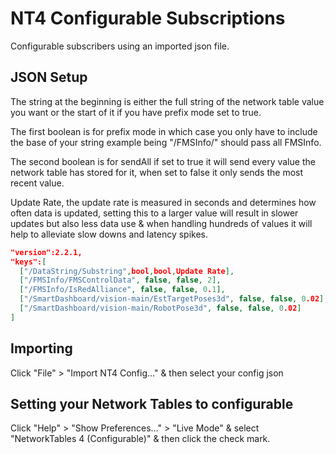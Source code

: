 # NT4 Configurable Subscriptions

Configurable subscribers using an imported json file.

## JSON Setup

The string at the beginning is either the full string of the network table value you want or the start of it if you have prefix mode set to true.

The first boolean is for prefix mode in which case you only have to include the base of your string example being "/FMSInfo/" should pass all FMSInfo.

The second boolean is for sendAll if set to true it will send every value the network table has stored for it, when set to false it only sends the most recent value.

Update Rate, the update rate is measured in seconds and determines how often data is updated, setting this to a larger value will result in slower updates but also less data use & when handling hundreds of values it will help to alleviate slow downs and latency spikes.

```json
"version":2.2.1,
"keys":[
  ["/DataString/Substring",bool,bool,Update Rate],
  ["/FMSInfo/FMSControlData", false, false, 2],
  ["/FMSInfo/IsRedAlliance", false, false, 0.1],
  ["/SmartDashboard/vision-main/EstTargetPoses3d", false, false, 0.02],
  ["/SmartDashboard/vision-main/RobotPose3d", false, false, 0.02]
]
```

## Importing

Click "File" > "Import NT4 Config..." & then select your config json

## Setting your Network Tables to configurable

Click "Help" > "Show Preferences..." > "Live Mode" & select "NetworkTables 4 (Configurable)" & then click the check mark.
